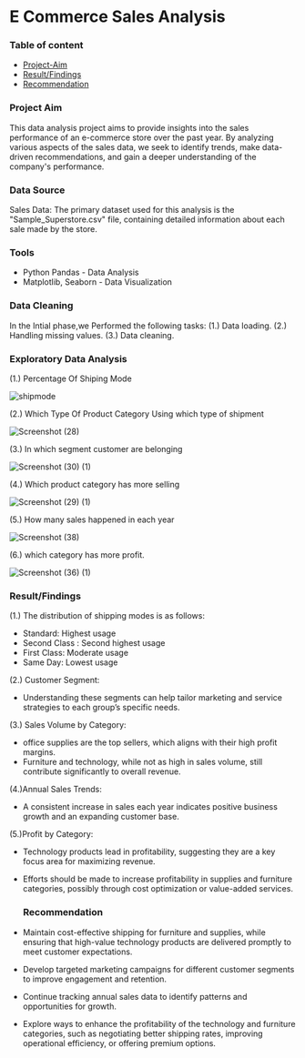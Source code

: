 # E Commerce Sales Analysis
### Table of content
- [Project-Aim](#project-aim)
- [Result/Findings](#result-findings)
- [Recommendation](#recommendation)

### Project Aim
This data analysis project aims to provide insights into the sales performance of an e-commerce store over the past year. By analyzing various aspects of the sales data, we seek to identify trends, make data-driven recommendations, and gain a deeper understanding of the company's performance.
### Data Source
Sales Data: The primary dataset used for this analysis is the "Sample_Superstore.csv" file, containing detailed information about each sale made by the store.
### Tools
- Python Pandas - Data Analysis
- Matplotlib, Seaborn - Data Visualization
### Data Cleaning
In the Intial phase,we Performed the following tasks:
(1.) Data loading.
(2.) Handling missing values.
(3.) Data cleaning.
### Exploratory Data Analysis
(1.) Percentage Of Shiping Mode

 ![shipmode](https://github.com/archanayadav0/E-commerce-sales-data-analysis/assets/146746432/8ff6cc3c-6dad-43b0-94d1-2f998b0a5424)

 (2.) Which Type Of Product Category Using which type of shipment 
 
 ![Screenshot (28)](https://github.com/archanayadav0/E-commerce-sales-data-analysis/assets/146746432/021fc1e3-7e25-4825-84fa-00363551cbe5)

 (3.) In which segment customer are belonging

![Screenshot (30) (1)](https://github.com/archanayadav0/E-commerce-sales-data-analysis/assets/146746432/a25f3354-7715-495f-96ec-96a3e6749cc2)

 (4.) Which product category has more selling 

 ![Screenshot (29) (1)](https://github.com/archanayadav0/E-commerce-sales-data-analysis/assets/146746432/93d19a4d-8c67-4bb0-9b0d-7dcd7902e569)
 
 (5.) How many sales happened in each year

![Screenshot (38)](https://github.com/archanayadav0/E-commerce-sales-data-analysis/assets/146746432/a9f31ce1-ece9-4c6f-9ea6-f5fa5335a115)

 (6.) which category has more profit.
 
![Screenshot (36) (1)](https://github.com/archanayadav0/E-commerce-sales-data-analysis/assets/146746432/f989be52-5ef5-4068-8345-4705f78a5049)

### Result/Findings
  (1.) The distribution of shipping modes is as follows:
 - Standard: Highest usage
 - Second Class : Second highest usage
 - First Class: Moderate usage
 - Same Day: Lowest usage
   
 (2.) Customer Segment:
 - Understanding these segments can help tailor marketing and service strategies to each group’s specific needs.

 (3.) Sales Volume by Category:
- office supplies are the top sellers, which aligns with their high profit margins.
- Furniture and technology, while not as high in sales volume, still contribute significantly to overall revenue.

(4.)Annual Sales Trends:
- A consistent increase in sales each year indicates positive business growth and an expanding customer base.

(5.)Profit by Category:
- Technology products lead in profitability, suggesting they are a key focus area for maximizing revenue.
- Efforts should be made to increase profitability in supplies and furniture categories, possibly through cost optimization or value-added services.

  ### Recommendation
 - Maintain cost-effective shipping for furniture and supplies, while ensuring that high-value technology products are delivered promptly to meet customer expectations.
 - Develop targeted marketing campaigns for different customer segments to improve engagement and retention.
 - Continue tracking annual sales data to identify patterns and opportunities for growth.
 - Explore ways to enhance the profitability of the technology and furniture categories, such as negotiating better shipping rates, improving operational efficiency, or offering premium options.
  
 







